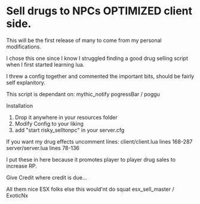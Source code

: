 # Sell drugs to NPCs OPTIMIZED client side.

This will be the first release of many to come from my personal modifications.

I chose this one since I know I struggled finding a good drug selling script when I first started learning lua.

I threw a config together and commented the important bits, should be fairly self explanitory.

This script is dependant on:
mythic_notify
pogressBar / poggu

Installation
1. Drop it anywhere in your resources folder
2. Modify Config to your liking
3. add "start risky_selltonpc" in your server.cfg


If you want my drug effects uncomment lines:
client/client.lua lines 168-287
server/server.lua lines 78-136

I put these in here because it promotes player to player drug sales to increase RP.

Give Credit where credit is due...

All them nice ESX folks else this would'nt do squat
esx_sell_master / ExoticNx
